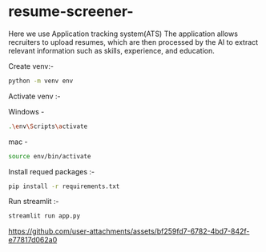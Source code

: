 # resume-screener-
Here we use Application tracking system(ATS) The application allows recruiters to upload resumes, which are then processed by the AI to extract relevant information such as skills, experience, and education.

Create venv:- 
```bash 
python -m venv env
```

Activate venv :-  

  Windows - 
  ```bash  
  .\env\Scripts\activate 
  ```
  mac - 
  ```bash  
  source env/bin/activate 
  ```

Install requed packages :- 
```bash  
pip install -r requirements.txt 
```

Run streamlit :- 
```cmd  
streamlit run app.py 
```
https://github.com/user-attachments/assets/bf259fd7-6782-4bd7-842f-e77817d062a0
